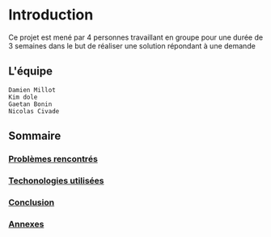 ﻿
# Introduction

Ce projet est mené par 4 personnes travaillant en groupe pour une durée de 3 semaines dans le but de réaliser une solution répondant à une demande

## L'équipe

	Damien Millot
	Kim dole
	Gaetan Bonin
	Nicolas Civade

##

## Sommaire

### [Problèmes rencontrés](Rapport_Problèmes_Team4)
### [Techonologies utilisées](Rapport_Techno_Team4)
### [Conclusion](Rapport_Conclusion_Team4)
### [Annexes](Rapport_Annexes_Team4)

